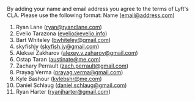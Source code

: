 By adding your name and email address you agree to the terms of Lyft's CLA.
Please use the following format: Name (email@address.com)

1. Ryan Lane (ryan@ryandlane.com)
1. Evelio Tarazona (evelio@evelio.info)
1. Bart Whiteley (bwhiteley@gmail.com)
1. skyfishjy (skyfish.jy@gmail.com)
1. Aleksei Zakharov (alexey.v.zaharov@gmail.com)
1. Ostap Taran (austinate@me.com)
1. Zachary Perrault (zach.perrault@gmail.com)
1. Prayag Verma (prayag.verma@gmail.com)
1. Kyle Bashour (kylebshr@me.com)
1. Daniel Schlaug (daniel.schlaug@gmail.com)
1. Ryan Harter (ryanjharter@gmail.com)
